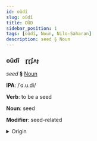 ```yaml
---
id: oûdî
slug: oûdî
title: OÛD
sidebar_position: 1
tags: [oûdî, Noun, Nilo-Saharan]
description: seed § Noun
---
```


### oûdî&emsp;<span kind="abugida">ɽɽʄʌɟ</span>

*seed* **§** [Noun](../../tags/Noun)

**IPA**: /ˈɑ.u.di/

**Verb**: to be a seed

**Noun**: seed

**Modifier**: seed-related

<details>
    <summary>Origin</summary>
    Fula aawdi [aːwdi]<br/>
    <em>Nilo-Saharan Language Family</em>
</details>